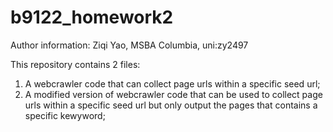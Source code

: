 # b9122_homework2

Author information: Ziqi Yao, MSBA Columbia, uni:zy2497

This repository contains 2 files:
  1. A webcrawler code that can collect page urls within a specific seed url;
  2. A modified version of webcrawler code that can be used to collect page urls within a specific seed url but only output the pages that contains a specific kewyword;
